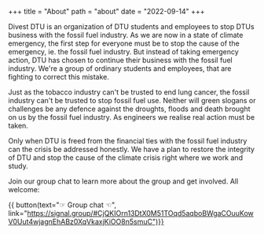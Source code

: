 +++
title = "About"
path = "about"
date = "2022-09-14"
+++

Divest DTU is an organization of DTU students and employees to stop DTUs business with the fossil fuel industry. As we are now in a state of climate emergency, the first step for everyone must be to stop the cause of the emergency, ie. the fossil fuel industry. But instead of taking emergency action, DTU has chosen to continue their business with the fossil fuel industry. We're a group of ordinary students and employees, that are fighting to correct this mistake.

Just as the tobacco industry can't be trusted to end lung cancer, the fossil industry can't be trusted to stop fossil fuel use. Neither will green slogans or challenges be any defence against the droughts, floods and death brought on us by the fossil fuel industry. As engineers we realise real action must be taken.

Only when DTU is freed from the financial ties with the fossil fuel industry can the crisis be addressed honestly. We have a plan to restore the integrity of DTU and stop the cause of the climate crisis right where we work and study.

Join our group chat to learn more about the group and get involved. All welcome:

{{ button(text="☞ Group chat ☜", link="https://signal.group/#CjQKIOrn13DtX0M51TOqd5aqboBWgaCOuuKowV0Uut4wjagnEhABz0XqVkaxjKiOO8n5smuC")}}
